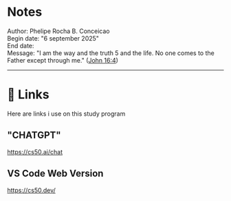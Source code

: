 # Notes

Author: Phelipe Rocha B. Conceicao </br>
Begin date: "6 september 2025" </br>
End date: </br>
Message: "I am the way and the truth 5 and the life. No one comes to the Father except through me." (<a href=https://www.vatican.va/archive/ENG0839/__PXM.HTM>John 16:4</a>)

---
# 🔗 Links 
Here are links i use on this study program

## "CHATGPT"
https://cs50.ai/chat

## VS Code Web Version
https://cs50.dev/